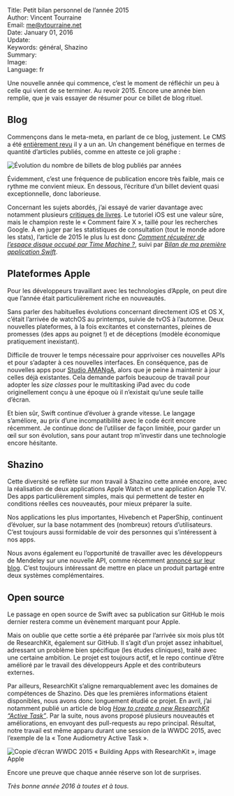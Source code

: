 Title:    Petit bilan personnel de l’année 2015  
Author:   Vincent Tourraine  
Email:    me@vtourraine.net  
Date:     January 01, 2016  
Update:   
Keywords: général, Shazino  
Summary:    
Image:    
Language: fr  


Une nouvelle année qui commence, c’est le moment de réfléchir un peu à celle qui vient de se terminer. Au revoir 2015. Encore une année bien remplie, que je vais essayer de résumer pour ce billet de blog rituel.


## Blog

Commençons dans le meta-meta, en parlant de ce blog, justement. Le CMS a été [entièrement revu](http://www.vtourraine.net/blog/2014/blog-nouvelle-version-cms) il y a un an. Un changement bénéfique en termes de quantité d’articles publiés, comme en atteste ce joli graphe :

![Évolution du nombre de billets de blog publiés par années](http://www.vtourraine.net/blog/img/2016/2015-bilan/blog-nombre-billets.png)

Évidemment, c’est une fréquence de publication encore très faible, mais ce rythme me convient mieux. En dessous, l’écriture d’un billet devient quasi exceptionnelle, donc laborieuse.

Concernant les sujets abordés, j’ai essayé de varier davantage avec notamment plusieurs [critiques de livres](http://www.vtourraine.net/blog/tags/livre). Le tutoriel iOS est une valeur sûre, mais le champion reste le « Comment faire X », taillé pour les recherches Google. À en juger par les statistiques de consultation (tout le monde adore les stats), l’article de 2015 le plus lu est donc [_Comment récupérer de l’espace disque occupé par Time Machine ?_](http://www.vtourraine.net/blog/2015/recuperer-espace-time-machine), suivi par [_Bilan de ma première application Swift_](http://www.vtourraine.net/blog/2015/premiere-app-swift).


## Plateformes Apple

Pour les développeurs travaillant avec les technologies d’Apple, on peut dire que l’année était particulièrement riche en nouveautés. 

Sans parler des habituelles évolutions concernant directement iOS et OS X, c’était l’arrivée de watchOS au printemps, suivie de tvOS à l’automne. Deux nouvelles plateformes, à la fois excitantes et consternantes, pleines de promesses (des apps au poignet !) et de déceptions (modèle économique pratiquement inexistant).

Difficile de trouver le temps nécessaire pour apprivoiser ces nouvelles APIs et pour s’adapter à ces nouvelles interfaces. En conséquence, pas de nouvelles apps pour [Studio AMANgA](http://www.studioamanga.com), alors que je peine à maintenir à jour celles déjà existantes. Cela demande parfois beaucoup de travail pour adopter les _size classes_ pour le multitasking iPad avec du code originellement conçu à une époque où il n’existait qu’une seule taille d’écran.

Et bien sûr, Swift continue d’évoluer à grande vitesse. Le langage s’améliore, au prix d’une incompatibilité avec le code écrit encore récemment. Je continue donc de l’utiliser de façon limitée, pour garder un œil sur son évolution, sans pour autant trop m’investir dans une technologie encore hésitante.


## Shazino

Cette diversité se reflète sur mon travail à Shazino cette année encore, avec la réalisation de deux applications Apple Watch et une application Apple TV. Des apps particulièrement simples, mais qui permettent de tester en conditions réelles ces nouveautés, pour mieux préparer la suite.

Nos applications les plus importantes, Hivebench et PaperShip, continuent d’évoluer, sur la base notamment des (nombreux) retours  d’utilisateurs. C’est toujours aussi formidable de voir des personnes qui s’intéressent à nos apps.

Nous avons également eu l’opportunité de travailler avec les développeurs de Mendeley sur une nouvelle API, comme récemment [annoncé sur leur blog](http://blog.mendeley.com/2015/12/21/mendeley-data-api-launched/). C’est toujours intéressant de mettre en place un produit partagé entre deux systèmes complémentaires.


## Open source

Le passage en open source de Swift avec sa publication sur GitHub le mois dernier restera comme un évènement marquant pour Apple. 

Mais on oublie que cette sortie a été préparée par l’arrivée six mois plus tôt de ResearchKit, également sur GitHub. Il s’agit d’un projet assez inhabituel, adressant un problème bien spécifique (les études cliniques), traité avec une certaine ambition. Le projet est toujours actif, et le repo continue d’être amélioré par le travail des développeurs Apple et des contributeurs externes.

Par ailleurs, ResearchKit s’aligne remarquablement avec les domaines de compétences de Shazino. Dès que les premières informations étaient disponibles, nous avons donc longuement étudié ce projet. En avril, j’ai notamment publié un article de blog [_How to create a new ResearchKit “Active Task”_](http://blog.shazino.com/articles/dev/researchkit-new-active-task/). Par la suite, nous avons proposé plusieurs nouveautés et améliorations, en envoyant des pull-requests au repo principal. Résultat, notre travail est même apparu durant une session de la WWDC 2015, avec l’exemple de la « Tone Audiometry Active Task ».

![Copie d’écran WWDC 2015 « Building Apps with ResearchKit », image Apple](http://www.vtourraine.net/blog/img/2016/2015-bilan/wwdc-researchkit.png)

Encore une preuve que chaque année réserve son lot de surprises.

_Très bonne année 2016 à toutes et à tous._


[Shazino]:    http://www.shazino.com
[Hivebench]:  http://www.hivebench.com
[VTAck]:      https://github.com/vtourraine/VTAcknowledgementsViewController
[CocoaPods]:  http://www.cocoapods.org
[dotSwift]:   http://www.dotswift.io
[bilan 2013]: http://www.vtourraine.net/blog/2014/2013-bilan
